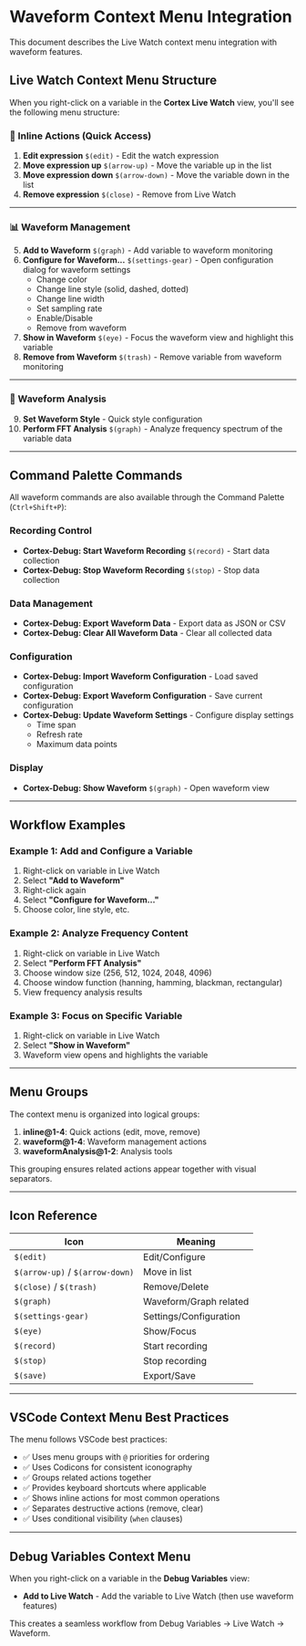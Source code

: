 # Waveform Context Menu Integration

This document describes the Live Watch context menu integration with waveform features.

## Live Watch Context Menu Structure

When you right-click on a variable in the **Cortex Live Watch** view, you'll see the following menu structure:

### 📌 Inline Actions (Quick Access)
1. **Edit expression** `$(edit)` - Edit the watch expression
2. **Move expression up** `$(arrow-up)` - Move the variable up in the list
3. **Move expression down** `$(arrow-down)` - Move the variable down in the list
4. **Remove expression** `$(close)` - Remove from Live Watch

---

### 📊 Waveform Management
5. **Add to Waveform** `$(graph)` - Add variable to waveform monitoring
6. **Configure for Waveform...** `$(settings-gear)` - Open configuration dialog for waveform settings
   - Change color
   - Change line style (solid, dashed, dotted)
   - Change line width
   - Set sampling rate
   - Enable/Disable
   - Remove from waveform
7. **Show in Waveform** `$(eye)` - Focus the waveform view and highlight this variable
8. **Remove from Waveform** `$(trash)` - Remove variable from waveform monitoring

---

### 🔬 Waveform Analysis
9. **Set Waveform Style** - Quick style configuration
10. **Perform FFT Analysis** `$(graph)` - Analyze frequency spectrum of the variable data

---

## Command Palette Commands

All waveform commands are also available through the Command Palette (`Ctrl+Shift+P`):

### Recording Control
- **Cortex-Debug: Start Waveform Recording** `$(record)` - Start data collection
- **Cortex-Debug: Stop Waveform Recording** `$(stop)` - Stop data collection

### Data Management
- **Cortex-Debug: Export Waveform Data** - Export data as JSON or CSV
- **Cortex-Debug: Clear All Waveform Data** - Clear all collected data

### Configuration
- **Cortex-Debug: Import Waveform Configuration** - Load saved configuration
- **Cortex-Debug: Export Waveform Configuration** - Save current configuration
- **Cortex-Debug: Update Waveform Settings** - Configure display settings
  - Time span
  - Refresh rate
  - Maximum data points

### Display
- **Cortex-Debug: Show Waveform** `$(graph)` - Open waveform view

---

## Workflow Examples

### Example 1: Add and Configure a Variable
1. Right-click on variable in Live Watch
2. Select **"Add to Waveform"**
3. Right-click again
4. Select **"Configure for Waveform..."**
5. Choose color, line style, etc.

### Example 2: Analyze Frequency Content
1. Right-click on variable in Live Watch
2. Select **"Perform FFT Analysis"**
3. Choose window size (256, 512, 1024, 2048, 4096)
4. Choose window function (hanning, hamming, blackman, rectangular)
5. View frequency analysis results

### Example 3: Focus on Specific Variable
1. Right-click on variable in Live Watch
2. Select **"Show in Waveform"**
3. Waveform view opens and highlights the variable

---

## Menu Groups

The context menu is organized into logical groups:

1. **inline@1-4**: Quick actions (edit, move, remove)
2. **waveform@1-4**: Waveform management actions
3. **waveformAnalysis@1-2**: Analysis tools

This grouping ensures related actions appear together with visual separators.

---

## Icon Reference

| Icon | Meaning |
|------|---------|
| `$(edit)` | Edit/Configure |
| `$(arrow-up)` / `$(arrow-down)` | Move in list |
| `$(close)` / `$(trash)` | Remove/Delete |
| `$(graph)` | Waveform/Graph related |
| `$(settings-gear)` | Settings/Configuration |
| `$(eye)` | Show/Focus |
| `$(record)` | Start recording |
| `$(stop)` | Stop recording |
| `$(save)` | Export/Save |

---

## VSCode Context Menu Best Practices

The menu follows VSCode best practices:

- ✅ Uses menu groups with `@` priorities for ordering
- ✅ Uses Codicons for consistent iconography
- ✅ Groups related actions together
- ✅ Provides keyboard shortcuts where applicable
- ✅ Shows inline actions for most common operations
- ✅ Separates destructive actions (remove, clear)
- ✅ Uses conditional visibility (`when` clauses)

---

## Debug Variables Context Menu

When you right-click on a variable in the **Debug Variables** view:

- **Add to Live Watch** - Add the variable to Live Watch (then use waveform features)

This creates a seamless workflow from Debug Variables → Live Watch → Waveform.
